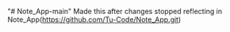 "# Note_App-main" 
Made this after changes stopped reflecting in Note_App(https://github.com/Tu-Code/Note_App.git)
